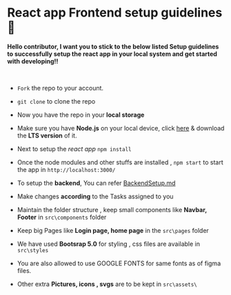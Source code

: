 # React app Frontend setup guidelines 🚀

**Hello contributor, I want you to stick to the below listed Setup guidelines to successfully setup the react app in your local system and get started with developing!!**

<br/>

- `Fork` the repo to your account.
- `git clone` to clone the repo

- Now you have the repo in your **local storage**
- Make sure you have **Node.js** on your local device, click [here](https://nodejs.org/en/download/) & download the **LTS version** of it. 
- Next to setup the *react app* `npm install`
- Once the node modules and other stuffs are installed , `npm start` to start the app in `http://localhost:3000/`
- To setup the **backend**, You can refer <a href="https://github.com/IAmTamal/Milan/blob/main/rules/BackendSetup.md">BackendSetup.md</a>
- Make changes **according** to the Tasks assigned to you
- Maintain the folder structure , keep small components like **Navbar, Footer** in `src\components` folder
- Keep big Pages like **Login page, home page** in the `src\pages` folder
- We have used **Bootsrap 5.0** for styling , css files are available in `src\styles`
- You are also allowed to use GOOGLE FONTS for same fonts as of figma files.
- Other extra **Pictures, icons , svgs** are to be kept in `src\assets\`

<br/>
